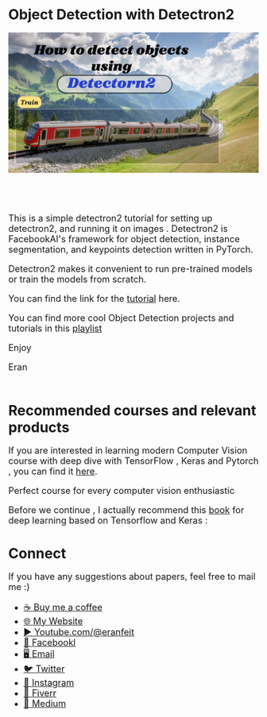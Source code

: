 # Object Detection with Detectron2
<p align="center">
  <img width="800" src="Detectron2 Simple Object detection.png" "image">
</p>

##
<br/><br/> 

<font size= "4" >
This is a simple detectron2 tutorial for setting up detectron2, and running it on images . 
Detectron2 is FacebookAI's framework for object detection, instance segmentation, and keypoints detection written in PyTorch. 

Detectron2 makes it convenient to run pre-trained models or train the models from scratch. 
<br/>

You can find the link for the [tutorial](https://youtu.be/VKiYGmkmQMY) here. 

You can find more cool Object Detection projects and tutorials in this  [playlist](https://www.youtube.com/playlist?list=PLdkryDe59y4bXa-1wOEAF4KljIMamhWd0)


Enjoy

Eran
<br/><br/> 

</font>

# Recommended courses and relevant products 
<font size= "4" >

If you are interested in learning modern Computer Vision course with deep dive with TensorFlow , Keras and Pytorch , you can find it [here](http://bit.ly/3HeDy1V).

Perfect course for every computer vision enthusiastic

Before we continue , I actually recommend this [book](https://amzn.to/3STWZ2N) for deep learning based on Tensorflow and Keras : 



</font>

# Connect

<font size= "4" >
If you have any suggestions about papers, feel free to mail me :)

- [☕ Buy me a coffee](https://ko-fi.com/eranfeit)
- [🌐 My Website](https://eranfeit.net)
- [▶️ Youtube.com/@eranfeit](https://www.youtube.com/channel/UCTiWJJhaH6BviSWKLJUM9sg)
- [🐙 Facebookl](https://www.facebook.com/groups/3080601358933585)
- [🖥️ Email](mailto:feitgemel@gmail.com)
- [🐦 Twitter](https://twitter.com/eran_feit )
- [📸 Instagram](https://www.instagram.com/eran_feit/)
- [🤝 Fiverr ](https://www.fiverr.com/s/mB3Pbb)
- [📝 Medium ](https://medium.com/@feitgemel)


</font>



